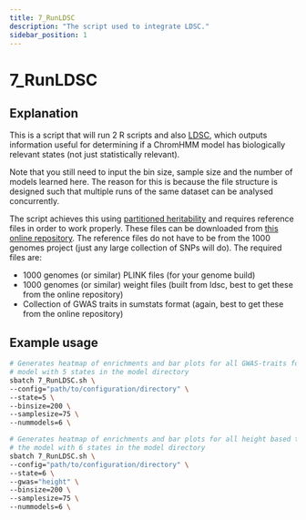 ```yaml
---
title: 7_RunLDSC
description: "The script used to integrate LDSC."
sidebar_position: 1
---
```


# 7_RunLDSC

## Explanation

This is a script that will run 2 R scripts and also [LDSC](https://github.com/bulik/ldsc), which outputs information useful for determining if a ChromHMM model has biologically relevant states (not just statistically relevant).

Note that you still need to input the bin size, sample size and the number of models learned here. The reason for this is because the file structure is designed such that multiple runs of the same dataset can be analysed concurrently.

The script achieves this using [partitioned heritability](https://www.nature.com/articles/ng.3404) and requires reference files in order to work properly. These files can be downloaded from [this online repository](https://zenodo.org/records/10515792). The reference files do not have to be from the 1000 genomes project (just any large collection of SNPs will do). The required files are:

- 1000 genomes (or similar) PLINK files (for your genome build)
- 1000 genomes (or similar) weight files (built from ldsc, best to get these from the online repository)
- Collection of GWAS traits in sumstats format (again, best to get these from the online repository)

## Example usage

```bash
# Generates heatmap of enrichments and bar plots for all GWAS-traits for the 
# model with 5 states in the model directory
sbatch 7_RunLDSC.sh \
--config="path/to/configuration/directory" \
--state=5 \
--binsize=200 \
--samplesize=75 \
--nummodels=6 \
```

```bash
# Generates heatmap of enrichments and bar plots for all height based traits for  
# the model with 6 states in the model directory
sbatch 7_RunLDSC.sh \
--config="path/to/configuration/directory" \
--state=6 \
--gwas="height" \
--binsize=200 \
--samplesize=75 \
--nummodels=6 \
```
